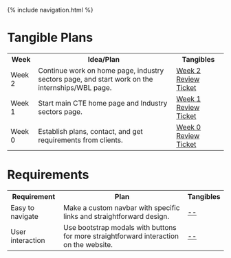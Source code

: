 {% include navigation.html %}
# Tangible Plans
<table>
  <tr>
    <th> Week </th>
    <th> Idea/Plan </th>
    <th> Tangibles </th>
  </tr>
  <tr>
    <td> Week 2 </td>
    <td> Continue work on home page, industry sectors page, and start work on the internships/WBL page. </td>
    <td><a href="https://github.com/LindaLiu1202/just_here_to_code/issues/8"> Week 2 Review Ticket </a></td>
  </tr>
  <tr>
    <td> Week 1 </td>
    <td> Start main CTE home page and Industry sectors page. </td>
    <td><a href="https://github.com/LindaLiu1202/just_here_to_code/issues/5"> Week 1 Review Ticket </a></td>
  </tr>
  <tr>
    <td> Week 0 </td>
    <td> Establish plans, contact, and get requirements from clients. </td>
    <td><a href="https://github.com/LindaLiu1202/just_here_to_code/issues/1"> Week 0 Review Ticket </a></td>
  </tr>
</table>

# Requirements
<table>
  <tr>
    <th> Requirement </th>
    <th> Plan </th>
    <th> Tangibles </th>
  </tr>
  <tr>
    <td> Easy to navigate </td>
    <td> Make a custom navbar with specific links and straightforward design. </td>
    <td><a href="https://github.com/LindaLiu1202/just_here_to_code/issues/5"> -- </a></td>
  </tr>
  <tr>
    <td> User interaction </td>
    <td> Use bootstrap modals with buttons for more straightforward interaction on the website. </td>
    <td><a href="https://github.com/LindaLiu1202/just_here_to_code/issues/1"> -- </a></td>
  </tr>
</table>
